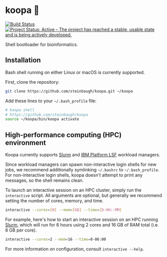 # koopa 🐢

[![Build Status](https://travis-ci.org/steinbaugh/koopa.svg?branch=master)](https://travis-ci.org/steinbaugh/koopa)
[![Project Status: Active – The project has reached a stable, usable state and is being actively developed.](http://www.repostatus.org/badges/latest/active.svg)](http://www.repostatus.org/#active)

Shell bootloader for bioinformatics.

## Installation

Bash shell running on either Linux or macOS is currently supported.

First, clone the repository:

```bash
git clone https://github.com/steinbaugh/koopa.git ~/koopa
```

Add these lines to your `~/.bash_profile` file:

```bash
# koopa shell
# https://github.com/steinbaugh/koopa
source ~/koopa/bin/koopa activate
```

## High-performance computing (HPC) environment

Koopa currently supports [Slurm][] and [IBM Platform LSF][LSF] workload managers.

Since workload managers can spawn non-interactive login shells for new jobs, we recommend additionally symlinking `~/.bashrc` to `~/.bash_profile`. For non-interactive login shells, koopa doesn't attempt to print any messages, so the shell remains clean.

To launch an interactive session on an HPC cluster, simply run the `interactive` script. All arguments are optional, but generally we recommend setting the number of cores, memory, and time.

```bash
interactive --cores=[N] --mem=[GB] --time=[D-HH::MM]
```

For example, here's how to start an interactive session on an HPC running [Slurm][], which will run for 6 hours using 2 cores and 16 GB of RAM total (i.e. 8 GB per core).

```bash
interactive --cores=2 --mem=16 --time=0-06:00
```

For more information on configuration, consult `interactive --help`.

[LSF]: https://www.ibm.com/support/knowledgecenter/en/SSETD4/product_welcome_platform_lsf.html
[Slurm]: https://slurm.schedmd.com
